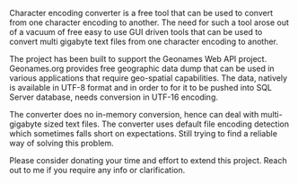 Character encoding converter is a free tool that can be used to convert from one character encoding to another. The need for such a tool arose out of a vacuum of free easy to use GUI driven tools that can be used to convert multi gigabyte text files from one character encoding to another. 

The project has been built to support the Geonames Web API project. Geonames.org provides free geographic data dump that can be used in various applications that require geo-spatial capabilities. The data, natively is available in UTF-8 format and in order to for it to be pushed into SQL Server database, needs conversion in UTF-16 encoding. 

The converter does no in-memory conversion, hence can deal with multi-gigabyte sized text files. The converter uses default file encoding detection which sometimes falls short on expectations. Still trying to find a reliable way of solving this problem.

Please consider donating your time and effort to extend this project. 
Reach out to me if you require any info or clarification.

